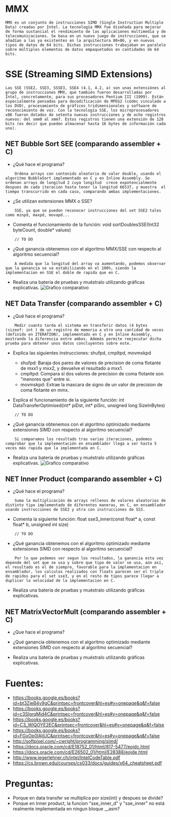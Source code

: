 # MMX
```
MMX es un conjunto de instrucciones SIMD (Single Instruction Multiple Data) creadas por Intel. La tecnología MMX fue diseñada para mejorar de forma sustancial el rendimiento de las aplicaciones multimedia y de telecomunicaciones. Se basa en un nuevo juego de instrucciones, que se añadían a las ya existentes en la arquitectura 80×86, y en nuevos tipos de datos de 64 bits. Dichas instrucciones trabajaban en paralelo sobre múltiples elementos de datos empaquetados en cantidades de 64 bits.
```

# SSE (Streaming SIMD Extensions)
```
Las SSE (SSE2, SSE3, SSSE3, SSE4 (4.1, 4.2, a) son unas extensiónes al grupo de instrucciones MMX, que también fueron desarrolladas por Intel, concretamente, para sus procesadores Pentium III (1999). Están especialmente pensadas para decodificación de MPEG2 (códec vinculado a los DVD), procesamiento de gráficos tridimensionales y software de reconocimiento de voz. Con la tecnología SSE, los microprocesadores x86 fueron dotados de setenta nuevas instrucciones y de ocho registros nuevos: del xmm0 al xmm7. Estos registros tienen una extensión de 128 bits (es decir que pueden almacenar hasta 16 bytes de información cada uno).
```

## NET Bubble Sort SEE (comparando assembler + C)
- ¿Qué hace el programa?
```
	Ordena arrays con contenido aleatorio de valor double, usando el algoritmo BubbleSort implementado en C y en Inline Assembly. Se ordenan arrays de longitud 2 cuya longitud  crece expotencialmente despues de cada iteracion hasta tener la longitud 66537, y muestra  el tiempo transcurrido en cada caso, comparando ambas implementaciones.
```
- ¿Se utilizan extensiones MMX o SSE?
```
	SSE, ya que se pueden reconocer instrucciones del set SSE2 tales como minpd, maxpd, movapd...
```
- Comenta el funcionamiento de la función: void sortDoublesSSE(Int32 byteCount, double* values)
```
	// TO DO
```

- ¿Qué ganancia obtenemos con el algoritmo MMX/SSE con respecto al algoritmo secuencial?
```
	A medida que la longitud del array va aumentando, podemos observar que la ganancia se va estabilizando en el 100%, siendo la implementacion en SSE el doble de rapida que en C.
```
- Realiza una batería de pruebas y muéstralo utilizando gráficas explicativas.
![Grafico comparativo](https://i.imgur.com/eAM5Mlr.png)


## NET Data Transfer (comparando assembler + C)
- ¿Qué hace el programa?
```
	Medir cuanto tarda el sistema en transferir datos (4 bytes (sizeof: int ) de un registro de memoria a otro una cantidad de veces (definido en ITERATION), implementado en C y en Inline Assembly, mostrando la diferencia entre ambos. Además permite reejecutar dicha prueba para obtener unos datos concluyentes sobre este.
```

- Explica las siguientes instrucciones: shufpd, cmpltpd, movmskpd

	- shufpd: Baraja dos pares de valores de precision de coma flotante de mxx1 y mxx2, y devuelve el resultado a mxx1.
	- cmpltpd: Compara si dos valores de precision de coma flotante son "menores que" entre si.
	- movmskpd: Extrae la mascara de signo de un valor de precision de coma flotante en mmx.


- Explica el funcionamiento de la siguiente función: int DataTransferOptimised(int* piDst, int* piSrc, unsigned long SizeInBytes)
```
	// TO DO
```

- ¿Qué ganancia obtenemos con el algoritmo optimizado mediante extensiones SIMD con respecto al algoritmo secuencial? 
```
	Si comparamos los resultado tras varias iteraciones, podemos comprobar que la implementación en ensamblador llega a ser hasta 5 veces más rapida que la implementada en C.
```

- Realiza una batería de pruebas y muéstralo utilizando gráficas explicativas.
![Grafico comparativo](https://i.imgur.com/C6410wI.png)


## NET Inner Product (comparando assembler + C)
- ¿Qué hace el programa?
```
	Suma la multiplicación de arrays rellenos de valores aleatorios de distinto tipo implementado de diferentes maneras, en C, en ensamblador usando instrucciones de SSE2 y otra con instrucciones de SS3.
```

- Comenta la siguiente función: float sse3_inner(const float* a, const float* b, unsigned int size)
```
	// TO DO
```

- ¿Qué ganancia obtenemos con el algoritmo optimizado mediante extensiones SIMD con respecto al algoritmo secuencial?
```
	Por lo que podemos ver segun los resultados, la ganancia esta vez depende del set que se usa y sobre que tipo de valor se usa, aún así, el resultado es el de siempre, favorable para la implementacion en ensamblador, los calculos realizados con floats parecen ser el triple de rapidos para el set sse3, y en el resto de tipos parece llegar a duplicar la velocidad de la implementacion en C.
```

- Realiza una batería de pruebas y muéstralo utilizando gráficas explicativas.


## NET MatrixVectorMult (comparando assembler + C)
- ¿Que hace el programa?


- ¿Qué ganancia obtenemos con el algoritmo optimizado mediante extensiones SIMD con respecto al algoritmo secuencial?


- Realiza una batería de pruebas y muéstralo utilizando gráficas explicativas.




# Fuentes:
- https://books.google.es/books?id=bt3ZjeB4v9gC&printsec=frontcover&hl=es#v=onepage&q&f=false
- https://books.google.es/books?id=c3SlgrqMid4C&printsec=frontcover&hl=es#v=onepage&q&f=false
- https://books.google.es/books?id=C3_WIQOYE2EC&printsec=frontcover&hl=es#v=onepage&q&f=false
- https://books.google.es/books?id=FGxOp0lAljUC&printsec=frontcover&hl=es#v=onepage&q&f=false
- http://softpixel.com/~cwright/programming/simd/
- https://docs.oracle.com/cd/E18752_01/html/817-5477/eojdc.html
- https://docs.oracle.com/cd/E26502_01/html/E28388/eojde.html
- http://www.jegerlehner.ch/intel/IntelCodeTable.pdf
- https://cs.brown.edu/courses/cs033/docs/guides/x64_cheatsheet.pdf


# Preguntas:
- Porque en data transfer se multiplica por size(int) y despues se divide?
- Porque en Inner product, la funcion "sse_inner_d" y "sse_inner" no está realmente implementada en ningun bloque __asm?